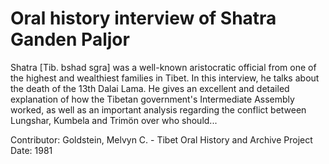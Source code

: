 # Oral history interview of Shatra Ganden Paljor


Shatra [Tib. bshad sgra] was a well-known aristocratic official from one of the highest and wealthiest families in Tibet. In this interview, he talks about the death of the 13th Dalai Lama. He gives an excellent and detailed explanation of how the Tibetan government's Intermediate Assembly worked, as well as an important analysis regarding the conflict between Lungshar, Kumbela and Trimön over who should...


Contributor:
                        Goldstein, Melvyn C. - Tibet Oral History and Archive Project  
Date:
1981  
